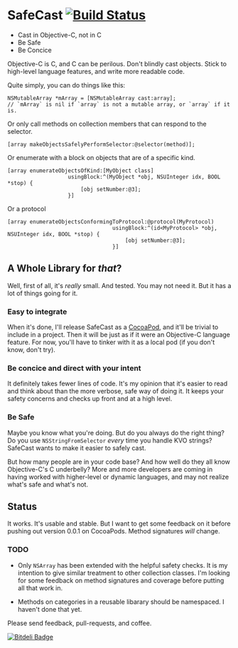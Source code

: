 # SafeCast [![Build Status](https://travis-ci.org/fcanas/SafeCast.png?branch=master)](https://travis-ci.org/fcanas/SafeCast)

* Cast in Objective-C, not in C
* Be Safe
* Be Concice

Objective-C is C, and C can be perilous. Don't blindly cast objects. Stick to high-level language features, and write more readable code.

Quite simply, you can do things like this:

```
NSMutableArray *mArray = [NSMutableArray cast:array];
// `mArray` is nil if `array` is not a mutable array, or `array` if it is.
```

Or only call methods on collection members that can respond to the selector.

```
[array makeObjectsSafelyPerformSelector:@selector(method)];
```

Or enumerate with a block on objects that are of a specific kind.

```
[array enumerateObjectsOfKind:[MyObject class]
                   usingBlock:^(MyObject *obj, NSUInteger idx, BOOL *stop) {
                       [obj setNumber:@3];
                   }]
```

Or a protocol

```
[array enumerateObjectsConformingToProtocol:@protocol(MyProtocol)
                                 usingBlock:^(id<MyProtocol> *obj, NSUInteger idx, BOOL *stop) {
                                     [obj setNumber:@3];
                                 }]
```


## A Whole Library for _that_?

Well, first of all, it's _really_ small. And tested. You may not need it. But it has a lot of things going for it.

### Easy to integrate 

When it's done, I'll release SafeCast as a [CocoaPod](http://guides.cocoapods.org/using/getting-started.html), and it'll be trivial to include in a project. Then it will be just as if it were an Objective-C language feature. For now, you'll have to tinker with it as a local pod (if you don't know, don't try).

### Be concice and direct with your intent

It definitely takes fewer lines of code. It's my opinion that it's easier to read and think about than the more verbose, safe way of doing it. It keeps your safety concerns and checks up front and at a high level.

### Be Safe

Maybe you know what you're doing. But do you always do the right thing? Do you use `NSStringFromSelector` _every_ time you handle KVO strings? SafeCast wants to make it easier to safely cast.

But how many people are in your code base? And how well do they all know Objective-C's C underbelly? More and more developers are coming in having worked with higher-level or dynamic languages, and may not realize what's safe and what's not.

## Status

It works. It's usable and stable. But I want to get some feedback on it before pushing out version 0.0.1 on CocoaPods. Method signatures _will_ change. 

### TODO

* Only `NSArray` has been extended with the helpful safety checks. It is my intention to give similar treatment to other collection classes. I'm looking for some feedback on method signatures and coverage before putting all that work in.

* Methods on categories in a reusable libarary should be namespaced. I haven't done that yet.

Please send feedback, pull-requests, and coffee.

[![Bitdeli Badge](https://d2weczhvl823v0.cloudfront.net/fcanas/safecast/trend.png)](https://bitdeli.com/free "Bitdeli Badge")

<!-- ## Examples

Turn this

```
- (void)someMethod:(NSSet *)set
{
    // Do some stuff...
    [(NSMutableSet *)set addObject:@"name"];
    // Also, you should expect this to crash.
}
```

into this

```
- (void)someMethod:(NSSet *)set
{
    // Do some stuff...
    [[NSmutableSet cast:set] addObject:@"name"];
    // Won't crash! (also, doesn't add @"name" to the set if set isn't mutable)
}
```

Or turn this less hair-raising, but still tedious code

```
- (void)someMethodOnOneSet:(NSSet *)set1 andAnotherSet:(NSSet *)set2
{
    // Do some stuff...
    if ([set1 isKindOfClass:[NSMutableSet class]]) {
        NSMutableSet *mutableSet = (NSMutableSet *)set1;
        [mutableSet addObject:@"name"];
        [mutableSet intersectSet:set2];
    }
}
```

into this

```
- (void)someMethodOnOneSet:(NSSet *)set1 andAnotherSet:(NSSet *)set2
{
    // Do some stuff...
    NSMutableSet *mutableSet = [NSMutableSet cast:set1];
    [mutableSet addObject:@"name"];
    [mutableSet intersectSet:set2];
}
```

or this, depending on how much you like blocks

```
- (void)someMethodOnOneSet:(NSSet *)set1 andAnotherSet:(NSSet *)set2
{
    // Do some stuff...
    [NSMutableSet cast:set1 intoBlock:^(NSMutableSet *mutableSet) {
        [mutableSet addObject:@"name"];
        [mutableSet intersectSet:set2];
    }];
}
``` -->



